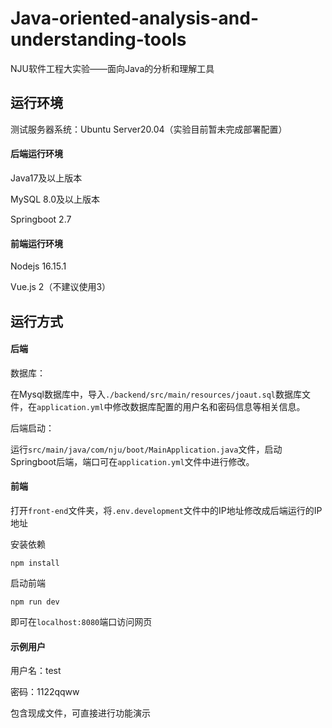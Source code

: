 # Java-oriented-analysis-and-understanding-tools
NJU软件工程大实验——面向Java的分析和理解工具

## 运行环境

测试服务器系统：Ubuntu Server20.04（实验目前暂未完成部署配置）

#### 后端运行环境

Java17及以上版本

MySQL 8.0及以上版本

Springboot 2.7

#### 前端运行环境

Nodejs 16.15.1

Vue.js 2（不建议使用3）

## 运行方式

#### 后端

数据库：

在Mysql数据库中，导入`./backend/src/main/resources/joaut.sql`数据库文件，在`application.yml`中修改数据库配置的用户名和密码信息等相关信息。

后端启动：

运行`src/main/java/com/nju/boot/MainApplication.java`文件，启动Springboot后端，端口可在`application.yml`文件中进行修改。

#### 前端

打开`front-end`文件夹，将`.env.development`文件中的IP地址修改成后端运行的IP地址

安装依赖

```
npm install
```

启动前端

```
npm run dev
```

即可在`localhost:8080`端口访问网页

#### 示例用户

用户名：test

密码：1122qqww

包含现成文件，可直接进行功能演示
